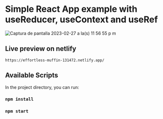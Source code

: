 # Simple React App example with useReducer, useContext and useRef

![Captura de pantalla 2023-02-27 a la(s) 11 56 55 p  m](https://user-images.githubusercontent.com/3886811/221749927-a56dc778-2bdd-4ea0-bc6b-127c2e723f92.png)

## Live preview on netlify

`https://effortless-muffin-131472.netlify.app/`

## Available Scripts

In the project directory, you can run:
### `npm install`

### `npm start`

